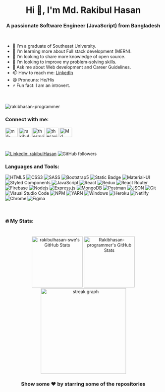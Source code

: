 <div>
  <h1 align="center">Hi 👋, I'm Md. Rakibul Hasan</h1>
<h3 align="center">A passionate Software Engineer (JavaScript) from Bangladesh</h3>
<br/>

- 🔭 I'm a graduate of Southeast University.
- 🌱 I’m learning more about Full stack development (MERN).
- 👯 I’m looking to share more knowledge of open source.
- 🤔 I’m looking to improve my problem-solving skills.
- 💬 Ask me about Web development and Career Guidelines.
- 📫 How to reach me: [LinkedIn](https://www.linkedin.com/in/md-rakibul-h-asan/)
- 😄 Pronouns: He/His
- ⚡ Fun fact: I am an introvert.
  
<br />
<p align="left"> <img src="https://komarev.com/ghpvc/?username=rakibulhasan-swe&label=Profile%20views&color=0e75b6&style=for-the-badge" alt="rakibhasan-programmer" /> </p>

<h3 align="left">Connect with me:</h3>
<p align="left">
<a href="https://www.linkedin.com/in/md-rakibul-h-asan/" target="blank"><img align="center" src="https://raw.githubusercontent.com/rahuldkjain/github-profile-readme-generator/master/src/images/icons/Social/linked-in-alt.svg" alt="md-rakibul-hasan-developer" height="30" width="40" /></a>
<a href="https://fb.com/rakibulhasan.swe" target="blank"><img align="center" src="https://raw.githubusercontent.com/rahuldkjain/github-profile-readme-generator/master/src/images/icons/Social/facebook.svg" alt="rakibulhasan.programmer" height="30" width="40" /></a>
<a href="https://www.codechef.com/users/thesaviours" target="blank"><img align="center" src="https://cdn.jsdelivr.net/npm/simple-icons@3.1.0/icons/codechef.svg" alt="thesaviours" height="30" width="40" /></a>
<a href="https://codeforces.com/profile/thesaviours" target="blank"><img align="center" src="https://raw.githubusercontent.com/rahuldkjain/github-profile-readme-generator/master/src/images/icons/Social/codeforces.svg" alt="thesaviours" height="30" width="40" /></a>
<a href="https://discord.gg/Md Rakibul Hasan#7453" target="blank"><img align="center" src="https://raw.githubusercontent.com/rahuldkjain/github-profile-readme-generator/master/src/images/icons/Social/discord.svg" alt="Md Rakibul Hasan#7453" height="30" width="40" /></a>
</p>
<br/>


[![Linkedin: rakibulHasan](https://img.shields.io/badge/-rakibulHasan-blue?style=for-the-badge&logo=Linkedin&logoColor=white&link=https://www.linkedin.com/in/md-rakibul-hasan-4454481b9/)](https://www.linkedin.com/in/md-rakibul-hasan-4454481b9/)
![GitHub followers](https://img.shields.io/github/followers/rakibulhasan-swe?style=for-the-badge&logo=github)





<h3 align="left">Languages and Tools:</h3>

![HTML5](https://img.shields.io/badge/HTML5-E34F26?style=for-the-badge&logo=html5&logoColor=white)
![CSS3](https://img.shields.io/badge/CSS3-1572B6?style=for-the-badge&logo=css3&logoColor=white)
![SASS](https://img.shields.io/badge/Sass-CC6699?style=for-the-badge&logo=sass&logoColor=white)
![Bootstrap5](https://img.shields.io/badge/Bootstrap-563D7C?style=for-the-badge&logo=bootstrap&logoColor=white)
![Static Badge](https://img.shields.io/badge/Tailwind_CSS-000?style=for-the-badge&logo=tailwind-css&logoColor=%2338BDF8)
![Material-UI](https://img.shields.io/badge/Material--UI-0081CB?style=for-the-badge&logo=material-ui&logoColor=white)
![Styled Components](https://img.shields.io/badge/styled--components-DB7093?style=for-the-badge&logo=styled-components&logoColor=white)
![JavaScript](https://img.shields.io/badge/JavaScript-F7DF1E?style=for-the-badge&logo=javascript&logoColor=black)
![React](https://img.shields.io/badge/React-20232A?style=for-the-badge&logo=react&logoColor=61DAFB)
![Redux](https://img.shields.io/badge/Redux-593D88?style=for-the-badge&logo=redux&logoColor=white)
![React Router](https://img.shields.io/badge/React_Router-CA4245?style=for-the-badge&logo=react-router&logoColor=white)
![Firebase](https://img.shields.io/badge/firebase-ffca28?style=for-the-badge&logo=firebase&logoColor=black)
![Nodejs](https://img.shields.io/badge/Node.js-339933?style=for-the-badge&logo=nodedotjs&logoColor=white)
![Express.js](https://img.shields.io/badge/Express.js-000000?style=for-the-badge&logo=express&logoColor=white)
![MongoDB](https://img.shields.io/badge/MongoDB-4EA94B?style=for-the-badge&logo=mongodb&logoColor=white)
![Postman](https://img.shields.io/badge/Postman-FF6C37?style=for-the-badge&logo=Postman&logoColor=white)
![JSON](https://img.shields.io/badge/json-5E5C5C?style=for-the-badge&logo=json&logoColor=white)
![Git](https://img.shields.io/badge/Git-F05032?style=for-the-badge&logo=git&logoColor=white)
![Visual Studio Code](https://img.shields.io/badge/Visual_Studio_Code-0078D4?style=for-the-badge&logo=visual%20studio%20code&logoColor=white)
![NPM](https://img.shields.io/badge/npm-CB3837?style=for-the-badge&logo=npm&logoColor=white)
![YARN](https://img.shields.io/badge/Yarn-2C8EBB?style=for-the-badge&logo=yarn&logoColor=white)
![Windows](https://img.shields.io/badge/Windows-0078D6?style=for-the-badge&logo=windows&logoColor=white)
![Heroku](https://img.shields.io/badge/Heroku-430098?style=for-the-badge&logo=heroku&logoColor=white)
![Netlify](https://img.shields.io/badge/Netlify-00C7B7?style=for-the-badge&logo=netlify&logoColor=white)
![Chrome](https://img.shields.io/badge/Google_chrome-4285F4?style=for-the-badge&logo=Google-chrome&logoColor=white)
![Figma](https://img.shields.io/badge/Figma-F24E1E?style=for-the-badge&logo=figma&logoColor=white)

<br />

<h3 align="left">🔥  My Stats:</h3>

###

<br clear="both">

<div align="center">
  <img src="https://github-readme-stats.vercel.app/api?username=rakibulhasan-swe&theme=tokyonight&show_icons=true&hide_border=true&count_private=true" alt="rakibulhasan-swe's GitHub Stats" height="164" />
  <img src="https://github-readme-stats.vercel.app/api/top-langs/?username=rakibulhasan-swe&theme=tokyonight&show_icons=true&hide_border=true&layout=compact" alt="Rakibhasan-programmer's GitHub Stats" height="164" />
  <img src="https://streak-stats.demolab.com?user=rakibulhasan-swe&locale=en&mode=daily&theme=tokyonight&hide_border=true&border_radius=5&order=3" height="275" alt="streak graph"  />
</div>

###



<div align="center">

### Show some ❤️ by starring some of the repositories

</div>
</div>
